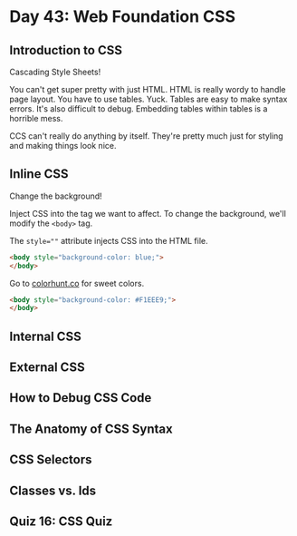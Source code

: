 # Day 43: Web Foundation CSS

## Introduction to CSS
Cascading Style Sheets!

You can't get super pretty with just HTML. HTML is really wordy to handle page layout. You have to use tables. Yuck.
Tables are easy to make syntax errors. It's also difficult to debug. Embedding tables within tables is a horrible mess.

CCS can't really do anything by itself. They're pretty much just for styling and making things look nice.

## Inline CSS
Change the background! 

Inject CSS into the tag we want to affect. To change the background, we'll modify the `<body>` tag.

The `style=""` attribute injects CSS into the HTML file.

```html
<body style="background-color: blue;">
</body>
```

Go to [colorhunt.co](colorhunt.co) for sweet colors.

```html
<body style="background-color: #F1EEE9;">
</body>
```

## Internal CSS

## External CSS

## How to Debug CSS Code

## The Anatomy of CSS Syntax

## CSS Selectors

## Classes vs. Ids

## Quiz 16: CSS Quiz